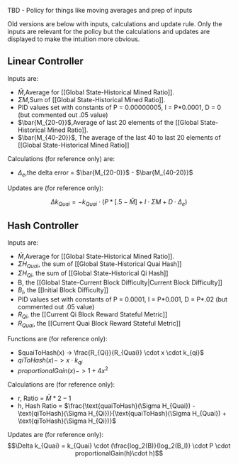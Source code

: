 TBD - Policy for things like moving averages and prep of inputs

Old versions are below with inputs, calculations and update rule. Only the inputs are relevant for the policy but the calculations and updates are displayed to make the intuition more obvious.

## Linear Controller

Inputs are:
- $\bar{M}$,Average for [[Global State-Historical Mined Ratio]].
- $\Sigma M$,Sum of [[Global State-Historical Mined Ratio]].
- PID values set with constants of P = 0.00000005, I = P\*0.0001, D = 0 (but commented out .05 value)
-  $\bar{M_{20-0}}$,Average of last 20 elements of the [[Global State-Historical Mined Ratio]].
- $\bar{M_{40-20}}$, The average of the last 40 to last 20 elements of [[Global State-Historical Mined Ratio]]

Calculations (for reference only) are:
- $\Delta_e$,the delta error = $\bar{M_{20-0}}$ - $\bar{M_{40-20}}$

Updates are (for reference only):

$$\Delta k_{Quai} = -k_{Quai} \cdot (P*[.5-\bar{M}] + I\cdot \Sigma M + D \cdot \Delta_e)$$

## Hash Controller

Inputs are:
- $\bar{M}$,Average for [[Global State-Historical Mined Ratio]].
- $\Sigma H_{Quai}$, the sum of [[Global State-Historical Quai Hash]]
- $\Sigma H_{Qi}$, the sum of [[Global State-Historical Qi Hash]]
- B, the [[Global State-Current Block Difficulty|Current Block Difficulty]]
- $B_I$, the [[Initial Block Difficulty]]
- PID values set with constants of P = 0.0001, I = P\*0.001, D = P\*.02 (but commented out .05 value)
- $R_{Qi}$, the [[Current Qi Block Reward Stateful Metric]]
- $R_{Quai}$, the [[Current Quai Block Reward Stateful Metric]]

Functions are (for reference only):
- $quaiToHash(x) -> \frac{R_{Qi}}{R_{Quai}} \cdot x \cdot k_{qi}$
- $qiToHash(x) ->  x \cdot k_{qi}$
- $proportionalGain(x)-> 1 + 4 x^2$

Calculations are (for reference only):
- r, Ratio = $\bar{M}*2-1$ 
- h, Hash Ratio = $\frac{\text{quaiToHash}(\Sigma H_{Quai}) - \text{qiToHash}(\Sigma H_{Qi})}{\text{quaiToHash}(\Sigma H_{Quai}) + \text{qiToHash}(\Sigma H_{Qi})}$

Updates are (for reference only):
$$\Delta k_{Quai} = k_{Quai} \cdot (\frac{log_2(B)}{log_2(B_I)} \cdot P \cdot proportionalGain(h)\cdot h)$$
